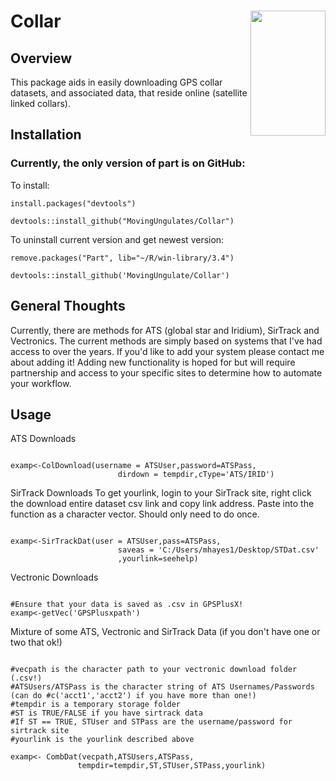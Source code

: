 # Collar <img src="man/figures/PartLog.jpg" align="right" height="200" width="120" />

## Overview

This package aids in easily downloading GPS collar datasets, and associated data, that reside online (satellite linked collars).

## Installation

### Currently, the only version of part is on GitHub:

To install:

```{r}
install.packages("devtools")

devtools::install_github("MovingUngulates/Collar")
```

To uninstall current version and get newest version:

```{r}
remove.packages("Part", lib="~/R/win-library/3.4")

devtools::install_github('MovingUngulate/Collar')
```

## General Thoughts
Currently, there are methods for ATS (global star and Iridium), SirTrack and Vectronics.
The current methods are simply based on systems that I've had access to over the years. If
you'd like to add your system please contact me about adding it! Adding new functionality
is hoped for but will require partnership and access to your specific sites to determine
how to automate your workflow.

## Usage

ATS Downloads

```{r}

examp<-ColDownload(username = ATSUser,password=ATSPass,
                        dirdown = tempdir,cType='ATS/IRID')

```

SirTrack Downloads
To get yourlink, login to your SirTrack site, right click the download entire dataset csv
link and copy link address. Paste into the function as a character vector. Should only 
need to do once.

```{r}

examp<-SirTrackDat(user = ATSUser,pass=ATSPass,
                        saveas = 'C:/Users/mhayes1/Desktop/STDat.csv'
                        ,yourlink=seehelp)

```

Vectronic Downloads

```{r}

#Ensure that your data is saved as .csv in GPSPlusX!
examp<-getVec('GPSPlusxpath')

```

Mixture of some ATS, Vectronic and SirTrack Data (if you don't have one or two that ok!)

```{r}

#vecpath is the character path to your vectronic download folder (.csv!)
#ATSUsers/ATSPass is the character string of ATS Usernames/Passwords (can do #c('acct1','acct2') if you have more than one!)
#tempdir is a temporary storage folder
#ST is TRUE/FALSE if you have sirtrack data
#If ST == TRUE, STUser and STPass are the username/password for sirtrack site
#yourlink is the yourlink described above

examp<- CombDat(vecpath,ATSUsers,ATSPass,
               tempdir=tempdir,ST,STUser,STPass,yourlink)
```